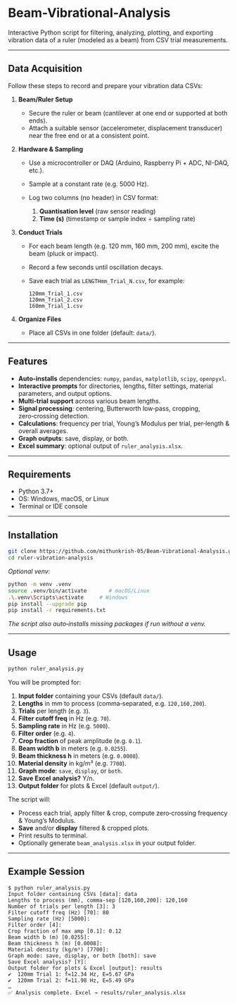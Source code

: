 # Beam-Vibrational-Analysis

Interactive Python script for filtering, analyzing, plotting, and exporting vibration data of a ruler (modeled as a beam) from CSV trial measurements.

---

## Data Acquisition

Follow these steps to record and prepare your vibration data CSVs:

1. **Beam/Ruler Setup**

   * Secure the ruler or beam (cantilever at one end or supported at both ends).
   * Attach a suitable sensor (accelerometer, displacement transducer) near the free end or at a consistent point.

2. **Hardware & Sampling**

   * Use a microcontroller or DAQ (Arduino, Raspberry Pi + ADC, NI-DAQ, etc.).
   * Sample at a constant rate (e.g. 5000 Hz).
   * Log two columns (no header) in CSV format:

     1. **Quantisation level** (raw sensor reading)
     2. **Time (s)** (timestamp or sample index ÷ sampling rate)

3. **Conduct Trials**

   * For each beam length (e.g. 120 mm, 160 mm, 200 mm), excite the beam (pluck or impact).
   * Record a few seconds until oscillation decays.
   * Save each trial as `LENGTHmm_Trial_N.csv`, for example:

     ```text
     120mm_Trial_1.csv
     120mm_Trial_2.csv
     160mm_Trial_1.csv
     ```

4. **Organize Files**

   * Place all CSVs in one folder (default: `data/`).

---

## Features

* **Auto‑installs** dependencies: `numpy`, `pandas`, `matplotlib`, `scipy`, `openpyxl`.
* **Interactive prompts** for directories, lengths, filter settings, material parameters, and output options.
* **Multi‑trial support** across various beam lengths.
* **Signal processing**: centering, Butterworth low‑pass, cropping, zero‑crossing detection.
* **Calculations**: frequency per trial, Young’s Modulus per trial, per‑length & overall averages.
* **Graph outputs**: save, display, or both.
* **Excel summary**: optional output of `ruler_analysis.xlsx`.

---

## Requirements

* Python 3.7+
* OS: Windows, macOS, or Linux
* Terminal or IDE console

---

## Installation

```bash
git clone https://github.com/mithunkrish-05/Beam-Vibrational-Analysis.git
cd ruler-vibration-analysis
```

*Optional venv:*

```bash
python -m venv .venv
source .venv/bin/activate       # macOS/Linux
.\.venv\Scripts\activate     # Windows
pip install --upgrade pip
pip install -r requirements.txt
```

*The script also auto‑installs missing packages if run without a venv.*

---

## Usage

```bash
python ruler_analysis.py
```

You will be prompted for:

1. **Input folder** containing your CSVs (default `data/`).
2. **Lengths** in mm to process (comma‑separated, e.g. `120,160,200`).
3. **Trials** per length (e.g. `3`).
4. **Filter cutoff freq** in Hz (e.g. `70`).
5. **Sampling rate** in Hz (e.g. `5000`).
6. **Filter order** (e.g. `4`).
7. **Crop fraction** of peak amplitude (e.g. `0.1`).
8. **Beam width b** in meters (e.g. `0.0255`).
9. **Beam thickness h** in meters (e.g. `0.0008`).
10. **Material density** in kg/m³ (e.g. `7700`).
11. **Graph mode**: `save`, `display`, or `both`.
12. **Save Excel analysis?** Y/n.
13. **Output folder** for plots & Excel (default `output/`).

The script will:

* Process each trial, apply filter & crop, compute zero‑crossing frequency & Young’s Modulus.
* **Save** and/or **display** filtered & cropped plots.
* Print results to terminal.
* Optionally generate `beam_analysis.xlsx` in your output folder.

---

## Example Session

```
$ python ruler_analysis.py
Input folder containing CSVs [data]: data
Lengths to process (mm), comma-sep [120,160,200]: 120,160
Number of trials per length [3]: 3
Filter cutoff freq (Hz) [70]: 80
Sampling rate (Hz) [5000]:
Filter order [4]:
Crop fraction of max amp [0.1]: 0.12
Beam width b (m) [0.0255]:
Beam thickness h (m) [0.0008]:
Material density (kg/m³) [7700]:
Graph mode: save, display, or both [both]: save
Save Excel analysis? [Y]:
Output folder for plots & Excel [output]: results
✔️  120mm Trial 1: f=12.34 Hz, E=5.67 GPa
✔️  120mm Trial 2: f=11.98 Hz, E=5.49 GPa
…
✅ Analysis complete. Excel → results/ruler_analysis.xlsx

